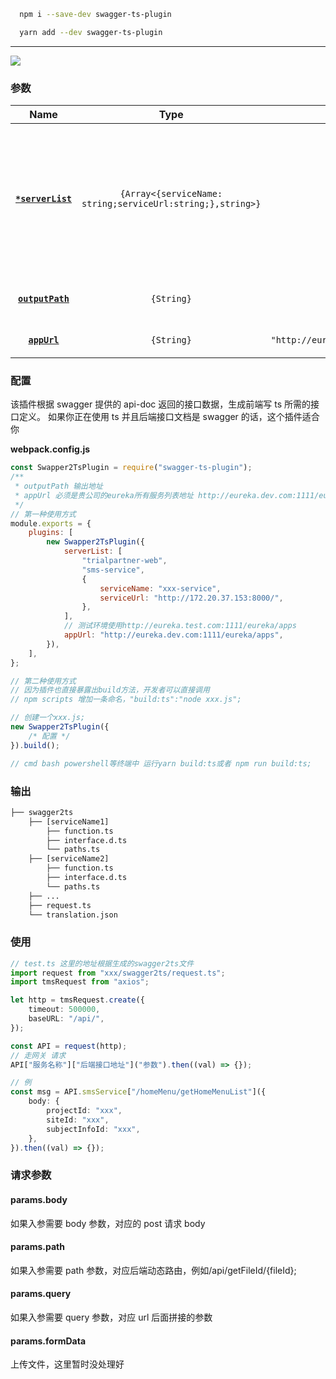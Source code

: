 ```bash
  npm i --save-dev swagger-ts-plugin
```

```bash
  yarn add --dev swagger-ts-plugin
```

---

<a href="https://github.com/AugustEnd/swagger-ts-plugin" target="\_parent"><img src="https://img.shields.io/github/stars/AugustEnd/swagger-ts-plugin.svg?style=social&label=Star"/></a>

### 参数

|          Name          |                            Type                            |                  Default                   | Description                                                                                      |
| :--------------------: | :--------------------------------------------------------: | :----------------------------------------: | :----------------------------------------------------------------------------------------------- |
| **[`*serverList`](#)** | `{Array<{serviceName: string;serviceUrl:string;},string>}` |                    `[]`                    | 当前字段必传如果穿数组字符串['sms-service'] 后端服务名，如果是字符串对象，必传服务名称和服务地址 |
| **[`outputPath`](#)**  |                         `{String}`                         |              `根目录/swagger`              | 生成 ts 文件输入的文件夹位置                                                                     |
|   **[`appUrl`](#)**    |                         `{String}`                         | `"http://eureka.dev.com:1111/eureka/apps"` | 后端所有服务注册信息                                                                             |

### 配置

该插件根据 swagger 提供的 api-doc 返回的接口数据，生成前端写 ts 所需的接口定义。
如果你正在使用 ts 并且后端接口文档是 swagger 的话，这个插件适合你

**webpack.config.js**

```js
const Swapper2TsPlugin = require("swagger-ts-plugin");
/**
 * outputPath 输出地址
 * appUrl 必须是贵公司的eureka所有服务列表地址 http://eureka.dev.com:1111/eureka/apps 当前地址返回的是xml格式数据，插件会处理
 */
// 第一种使用方式
module.exports = {
    plugins: [
        new Swapper2TsPlugin({
            serverList: [
                "trialpartner-web",
                "sms-service",
                {
                    serviceName: "xxx-service",
                    serviceUrl: "http://172.20.37.153:8000/",
                },
            ],
            // 测试环境使用http://eureka.test.com:1111/eureka/apps
            appUrl: "http://eureka.dev.com:1111/eureka/apps",
        }),
    ],
};

// 第二种使用方式
// 因为插件也直接暴露出build方法，开发者可以直接调用
// npm scripts 增加一条命名，"build:ts":"node xxx.js";

// 创建一个xxx.js;
new Swapper2TsPlugin({
    /* 配置 */
}).build();

// cmd bash powershell等终端中 运行yarn build:ts或者 npm run build:ts;
```

### 输出

```txt
├── swagger2ts
	├── [serviceName1]
        ├── function.ts
        ├── interface.d.ts
        └── paths.ts
	├── [serviceName2]
        ├── function.ts
        ├── interface.d.ts
        └── paths.ts
    ├── ...
    ├── request.ts
	└── translation.json
```

### 使用

```typescript
// test.ts 这里的地址根据生成的swagger2ts文件
import request from "xxx/swagger2ts/request.ts";
import tmsRequest from "axios";

let http = tmsRequest.create({
    timeout: 500000,
    baseURL: "/api/",
});

const API = request(http);
// 走网关 请求
API["服务名称"]["后端接口地址"]("参数").then((val) => {});

// 例
const msg = API.smsService["/homeMenu/getHomeMenuList"]({
    body: {
        projectId: "xxx",
        siteId: "xxx",
        subjectInfoId: "xxx",
    },
}).then((val) => {});
```

### 请求参数

#### params.body

如果入参需要 body 参数，对应的 post 请求 body

#### params.path

如果入参需要 path 参数，对应后端动态路由，例如/api/getFileId/{fileId};

#### params.query

如果入参需要 query 参数，对应 url 后面拼接的参数

#### params.formData

上传文件，这里暂时没处理好
